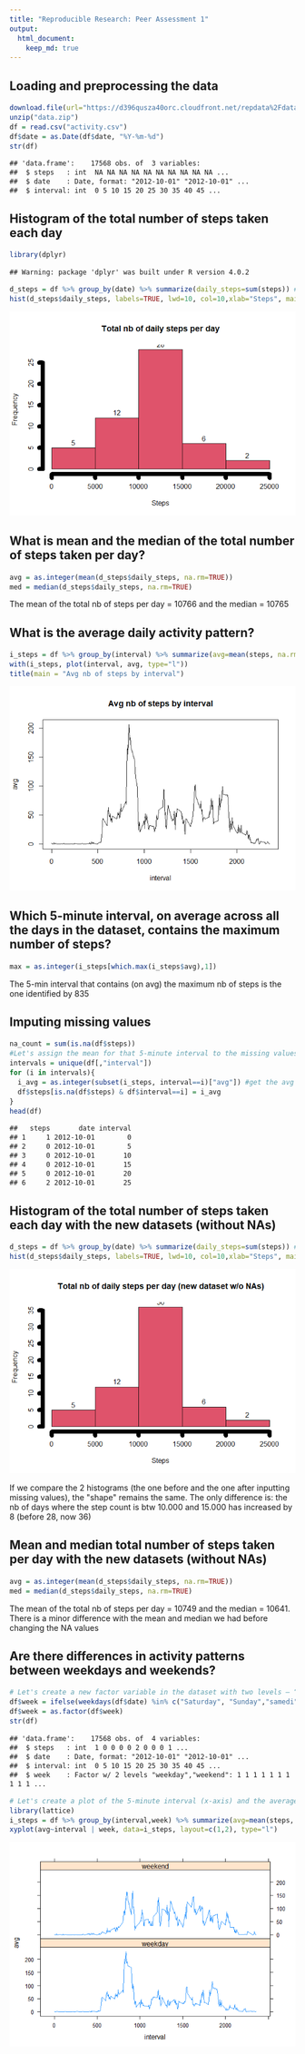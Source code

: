 ```yaml
---
title: "Reproducible Research: Peer Assessment 1"
output: 
  html_document:
    keep_md: true
---
```



## Loading and preprocessing the data

```r
download.file(url="https://d396qusza40orc.cloudfront.net/repdata%2Fdata%2Factivity.zip", destfile="data.zip")
unzip("data.zip")
df = read.csv("activity.csv")
df$date = as.Date(df$date, "%Y-%m-%d")
str(df)
```

```
## 'data.frame':	17568 obs. of  3 variables:
##  $ steps   : int  NA NA NA NA NA NA NA NA NA NA ...
##  $ date    : Date, format: "2012-10-01" "2012-10-01" ...
##  $ interval: int  0 5 10 15 20 25 30 35 40 45 ...
```

## Histogram of the total number of steps taken each day

```r
library(dplyr)
```

```
## Warning: package 'dplyr' was built under R version 4.0.2
```

```r
d_steps = df %>% group_by(date) %>% summarize(daily_steps=sum(steps)) #this gives the total nb of steps per day
hist(d_steps$daily_steps, labels=TRUE, lwd=10, col=10,xlab="Steps", main="Total nb of daily steps per day")
```

![](PA1_template_files/figure-html/unnamed-chunk-2-1.png)<!-- -->

## What is mean and the median of the total number of steps taken per day?

```r
avg = as.integer(mean(d_steps$daily_steps, na.rm=TRUE))
med = median(d_steps$daily_steps, na.rm=TRUE)
```
The mean of the total nb of steps per day = 10766 and the median = 10765

## What is the average daily activity pattern?

```r
i_steps = df %>% group_by(interval) %>% summarize(avg=mean(steps, na.rm=TRUE))
with(i_steps, plot(interval, avg, type="l"))
title(main = "Avg nb of steps by interval")
```

![](PA1_template_files/figure-html/unnamed-chunk-4-1.png)<!-- -->

## Which 5-minute interval, on average across all the days in the dataset, contains the maximum number of steps?

```r
max = as.integer(i_steps[which.max(i_steps$avg),1])
```
The 5-min interval that contains (on avg) the maximum nb of steps is the one identified by 835

## Imputing missing values

```r
na_count = sum(is.na(df$steps))
#Let's assign the mean for that 5-minute interval to the missing values
intervals = unique(df[,"interval"])
for (i in intervals){
  i_avg = as.integer(subset(i_steps, interval==i)["avg"]) #get the avg nb of steps for this interval
  df$steps[is.na(df$steps) & df$interval==i] = i_avg
}
head(df)
```

```
##   steps       date interval
## 1     1 2012-10-01        0
## 2     0 2012-10-01        5
## 3     0 2012-10-01       10
## 4     0 2012-10-01       15
## 5     0 2012-10-01       20
## 6     2 2012-10-01       25
```

## Histogram of the total number of steps taken each day with the new datasets (without NAs)

```r
d_steps = df %>% group_by(date) %>% summarize(daily_steps=sum(steps)) #this gives the total nb of steps per day
hist(d_steps$daily_steps, labels=TRUE, lwd=10, col=10,xlab="Steps", main="Total nb of daily steps per day (new dataset w/o NAs)")
```

![](PA1_template_files/figure-html/unnamed-chunk-7-1.png)<!-- -->

If we compare the 2 histograms (the one before and the one after inputting missing values), the "shape" remains the same. The only difference is: the nb of days where the step count is btw 10.000 and 15.000 has increased by 8 (before 28, now 36) 

## Mean and median total number of steps taken per day with the new datasets (without NAs)

```r
avg = as.integer(mean(d_steps$daily_steps, na.rm=TRUE))
med = median(d_steps$daily_steps, na.rm=TRUE)
```
The mean of the total nb of steps per day = 10749 and the median = 10641. 
There is a minor difference with the mean and median we had before changing the NA values


## Are there differences in activity patterns between weekdays and weekends?

```r
# Let's create a new factor variable in the dataset with two levels – “weekday” and “weekend” indicating whether a given date is a weekday or weekend day.
df$week = ifelse(weekdays(df$date) %in% c("Saturday", "Sunday","samedi","dimanche"), "weekend", "weekday")
df$week = as.factor(df$week)
str(df)
```

```
## 'data.frame':	17568 obs. of  4 variables:
##  $ steps   : int  1 0 0 0 0 2 0 0 0 1 ...
##  $ date    : Date, format: "2012-10-01" "2012-10-01" ...
##  $ interval: int  0 5 10 15 20 25 30 35 40 45 ...
##  $ week    : Factor w/ 2 levels "weekday","weekend": 1 1 1 1 1 1 1 1 1 1 ...
```


```r
# Let's create a plot of the 5-minute interval (x-axis) and the average number of steps taken, averaged across all weekday days or weekend days (y-axis). 
library(lattice)
i_steps = df %>% group_by(interval,week) %>% summarize(avg=mean(steps, na.rm=TRUE))
xyplot(avg~interval | week, data=i_steps, layout=c(1,2), type="l")
```

![](PA1_template_files/figure-html/unnamed-chunk-10-1.png)<!-- -->
